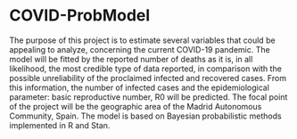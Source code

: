 # COVID-ProbModel

The purpose of this project is to estimate several variables that could be appealing to analyze, concerning the current COVID-19 pandemic. 
The model will be fitted by the reported number of deaths as it is, in all likelihood, the most credible type of data reported, in comparison
with the possible unreliability of the proclaimed infected and recovered cases. From this information, the number of infected cases and the 
epidemiological parameter: basic reproductive number, R0 will be predicted. The focal point of the project will be the geographic area of the 
Madrid Autonomous Community, Spain. The model is based on Bayesian probabilistic methods implemented in R and Stan.  
